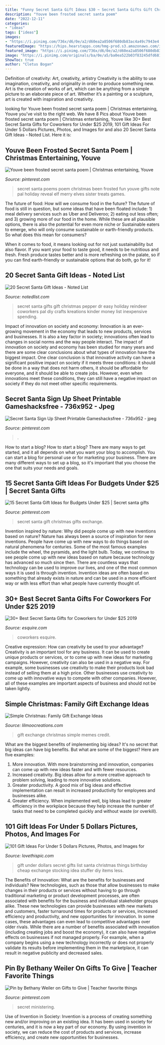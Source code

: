 ```yaml
---
title: "Funny Secret Santa Gift Ideas $30 ~ Secret Santa Gifts Gift Christmas Pepper Dr Easy Holiday Reindeer Coworkers Pal Diy Crafts Kreations Kinder Money List Inexpensive Spending"
description: "Youve been frosted secret santa poem"
date: "2022-12-11"
categories:
- "ideas"
tags: ["ideas"]
images:
- "https://i.pinimg.com/736x/d6/0e/a2/d60ea2a8506f680db83ac4a49c7943e4.jpg"
featuredImage: "https://hips.hearstapps.com/hmg-prod.s3.amazonaws.com/images/secretsanta-1565730545.jpg?crop=0.502xw:1.00xh;0.498xw,0&amp;resize=640:*"
featured_image: "https://i.pinimg.com/736x/d6/0e/a2/d60ea2a8506f680db83ac4a49c7943e4.jpg"
image: "https://i.pinimg.com/originals/ba/0e/a5/ba0ea522b03f83245dfd681e875d8be5.jpg"
ShowToc: true
author: "Cletus Bogan"
---
```



Definition of creativity: Art, creativity, artistry
Creativity is the ability to use imagination, creativity, and originality in order to produce something new. Art is the creation of works of art, which can be anything from a simple picture to an elaborate piece of art. Whether it’s a painting or a sculpture, art is created with inspiration and creativity.

	

		
looking for Youve been frosted secret santa poem | Christmas entertaining, Youve you've visit to the right web. We have 8 Pics about Youve been frosted secret santa poem | Christmas entertaining, Youve like 30+ Best Secret Santa Gifts for Coworkers for Under $25 2019, 101 Gift Ideas For Under 5 Dollars Pictures, Photos, and Images for and also 20 Secret Santa Gift Ideas - Noted List. Here it is:
		
    
## Youve Been Frosted Secret Santa Poem | Christmas Entertaining, Youve

<img loading=lazy src="https://i.pinimg.com/736x/38/16/f1/3816f1f31a1b983866d803a1474a0b13--secret-santa-poems-christmas-fun.jpg" onerror="this.onerror=null;this.src='https://tse1.mm.bing.net/th?id=OIP.rgnv6PcaxnS4elRERrdobgHaH1&amp;pid=15.1';" alt="Youve been frosted secret santa poem | Christmas entertaining, Youve">

_Source: pinterest.com_

>secret santa poems poem christmas been frosted fun youve gifts note pal holiday reveal elf merry elves sister treats games. 

	

The future of food: How will we consume food in the future?
The future of food is still in question, but some ideas that have been floated include: 1) meal delivery services such as Uber and Deliveroo; 2) eating out less often; and 3) growing more of our food in the home. 
While these are all plausible options, there is also the potential for even more niche or Sustainable eaters to emerge, who will only consume sustainable or earth-friendly products. So what does this mean for consumers? 

When it comes to food, it means looking out for not just sustainability but also flavor. If you want your food to taste good, it needs to be nutritious and fresh. Fresh produce tastes better and is more refreshing on the palate, so if you can find earth-friendly or sustainable options that do both, go for it!

    
## 20 Secret Santa Gift Ideas - Noted List

<img loading=lazy src="http://notedlist.com/wp-content/uploads/2015/12/secret-santa-gift-ideas/4-secret-santa-gift-ideas.jpg" onerror="this.onerror=null;this.src='https://tse4.mm.bing.net/th?id=OIP.aWEJCG1VfquMSGkj4UWSLgHaJ4&amp;pid=15.1';" alt="20 Secret Santa Gift Ideas - Noted List">

_Source: notedlist.com_

>secret santa gifts gift christmas pepper dr easy holiday reindeer coworkers pal diy crafts kreations kinder money list inexpensive spending. 

	

Impact of innovation on society and economy:
Innovation is an ever-growing movement in the economy that leads to new products, services and businesses. It is also a key factor in society; innovations often lead to changes in social norms and the way people interact. The impact of innovation on society and economy has been studied for many years and there are some clear conclusions about what types of innovation have the biggest impact. 
One clear conclusion is that innovative activity can have a significant positive impact on society if it meets three conditions: it should be done in a way that does not harm others, it should be affordable for everyone, and it should be able to create jobs. However, even when innovations meet these conditions, they can still have a negative impact on society if they do not meet other specific requirements.

    
## Secret Santa Sign Up Sheet Printable Gameshacksfree - 736x952 - Jpeg

<img loading=lazy src="https://i.pinimg.com/736x/d6/0e/a2/d60ea2a8506f680db83ac4a49c7943e4.jpg" onerror="this.onerror=null;this.src='https://tse3.mm.bing.net/th?id=OIP.KMJIhUpv5CZBfpcBZ2EulgHaJl&amp;pid=15.1';" alt="Secret Santa Sign Up Sheet Printable Gameshacksfree - 736x952 - jpeg">

_Source: pinterest.com_

>. 

	

How to start a blog?
How to start a blog? There are many ways to get started, and it all depends on what you want your blog to accomplish. You can start a blog for personal use or for marketing your business. There are many different ways to set up a blog, so it's important that you choose the one that suits your needs and goals.

    
## 15 Secret Santa Gift Ideas For Budgets Under $25 | Secret Santa Gifts

<img loading=lazy src="https://i.pinimg.com/originals/ba/0e/a5/ba0ea522b03f83245dfd681e875d8be5.jpg" onerror="this.onerror=null;this.src='https://tse1.mm.bing.net/th?id=OIP.0hOre9znmlSq10odmcuivwHaLG&amp;pid=15.1';" alt="15 Secret Santa Gift Ideas for Budgets Under $25 | Secret santa gifts">

_Source: pinterest.com_

>secret santa gift christmas gifts exchange. 

	

Invention inspired by nature: Why did people come up with new inventions based on nature?
Nature has always been a source of inspiration for new inventions. People have come up with new ways to do things based on natural phenomena for centuries. Some of the most famous examples include the wheel, the pyramids, and the light bulb. Today, we continue to see people come up with new ideas based on nature because technology has advanced so much since then. There are countless ways that technology can be used to improve our lives, and one of the most common ways it is used is through invention. Invention ideas are often based on something that already exists in nature and can be used in a more efficient way or with less effort than what people have currently thought of.

    
## 30+ Best Secret Santa Gifts For Coworkers For Under $25 2019

<img loading=lazy src="https://hips.hearstapps.com/hmg-prod.s3.amazonaws.com/images/secretsanta-1565730545.jpg?crop=0.502xw:1.00xh;0.498xw,0&amp;resize=640:*" onerror="this.onerror=null;this.src='https://tse3.mm.bing.net/th?id=OIP.s3_2FYWm7tliIDAQhjvBXQHaHX&amp;pid=15.1';" alt="30+ Best Secret Santa Gifts for Coworkers for Under $25 2019">

_Source: esquire.com_

>coworkers esquire. 

	

Creative expression: How can creativity be used to your advantage?
Creativity is an important tool for any business. It can be used to create unique products or services, or to come up with new ideas for marketing campaigns. However, creativity can also be used in a negative way. For example, some businesses use creativity to make their products look bad instead of selling them at a high price. Other businesses use creativity to come up with innovative ways to compete with other companies. However, all of these examples are important aspects of business and should not be taken lightly.

    
## Simple Christmas: Family Gift Exchange Ideas

<img loading=lazy src="https://www.lilmoocreations.com/wp-content/uploads/2014/12/Gift-Exchange.jpg" onerror="this.onerror=null;this.src='https://tse1.mm.bing.net/th?id=OIP.gBI7WkYLYDtkjDdcV-mvTgHaEu&amp;pid=15.1';" alt="Simple Christmas: Family Gift Exchange Ideas">

_Source: lilmoocreations.com_

>gift exchange christmas simple memes credit. 

	

What are the biggest benefits of implementing big ideas?
It's no secret that big ideas can have big benefits. But what are some of the biggest? Here are five examples: 
1. More innovation. With more brainstorming and innovation, companies can come up with new ideas faster and with fewer resources. 
2. Increased creativity. Big ideas allow for a more creative approach to problem solving, leading to more innovative solutions. 
3. Greater productivity. A good mix of big ideas and effective implementation can result in increased productivity for employees and businesses alike. 
4. Greater efficiency. When implemented well, big Ideas lead to greater efficiency in the workplace because they help increase the number of tasks that need to be completed quickly and without waste (or overkill).

    
## 101 Gift Ideas For Under 5 Dollars Pictures, Photos, And Images For

<img loading=lazy src="http://www.lovethispic.com/uploaded_images/221111-101-Gift-Ideas-For-Under-5-Dollars.jpg" onerror="this.onerror=null;this.src='https://tse2.mm.bing.net/th?id=OIP.UFQaVUmM2CQHLj_sRaMlkwHaKH&amp;pid=15.1';" alt="101 Gift Ideas For Under 5 Dollars Pictures, Photos, and Images for">

_Source: lovethispic.com_

>gift under dollars secret gifts list santa christmas things birthday cheap exchange stocking idea stuffer diy items less. 

	

The Benefits of Innovation: What are the benefits for businesses and individuals?
New technologies, such as those that allow businesses to make changes in their products or services without having to go through traditional marketing or product development processes, are often associated with benefits for the business and individual stakeholder groups alike. These new technologies can provide businesses with new markets and customers, faster turnaround times for products or services, increased efficiency and productivity, and new opportunities for innovation. In some cases, these advantages can even lead to competitive advantages over older rivals.
While there are a number of benefits associated with innovation (including creating jobs and boost the economy), it can also have negative effects on businesses if not managed properly. For example, when a company begins using a new technology incorrectly or does not properly validate its results before implementing them in the marketplace, it can result in negative publicity and decreased sales.

    
## Pin By Bethany Weiler On Gifts To Give | Teacher Favorite Things

<img loading=lazy src="https://i.pinimg.com/originals/c9/34/f8/c934f898e61c9d5686317831a81b8d38.jpg" onerror="this.onerror=null;this.src='https://tse4.mm.bing.net/th?id=OIP.z37Tla8JTxtFILLoIHEJ6gHaLJ&amp;pid=15.1';" alt="Pin by Bethany Weiler on Gifts to Give | Teacher favorite things">

_Source: pinterest.com_

>secret ministering. 

	

Use of Invention in Society:
Invention is a process of creating something new and/or improving on an existing idea. It has been used in society for centuries, and it is now a key part of our economy. By using invention in society, we can reduce the cost of products and services, increase efficiency, and create new opportunities for businesses.

